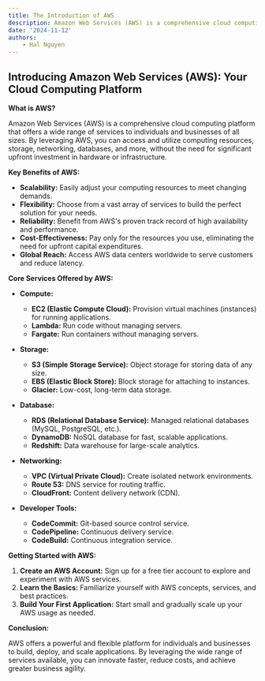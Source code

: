 ```yaml
---
title: The Introduction of AWS
description: Amazon Web Services (AWS) is a comprehensive cloud computing platform that offers a wide range of services to individuals and businesses of all sizes. By leveraging AWS, you can access and utilize computing resources, storage, networking, databases, and more, without the need for significant upfront investment in hardware or infrastructure.
date: '2024-11-12'
authors:
    - Hal Nguyen
---
```


## Introducing Amazon Web Services (AWS): Your Cloud Computing Platform

**What is AWS?**

Amazon Web Services (AWS) is a comprehensive cloud computing platform that offers a wide range of services to individuals and businesses of all sizes. By leveraging AWS, you can access and utilize computing resources, storage, networking, databases, and more, without the need for significant upfront investment in hardware or infrastructure.

**Key Benefits of AWS:**

* **Scalability:** Easily adjust your computing resources to meet changing demands.
* **Flexibility:** Choose from a vast array of services to build the perfect solution for your needs.
* **Reliability:** Benefit from AWS's proven track record of high availability and performance.
* **Cost-Effectiveness:** Pay only for the resources you use, eliminating the need for upfront capital expenditures.
* **Global Reach:** Access AWS data centers worldwide to serve customers and reduce latency.

**Core Services Offered by AWS:**

* **Compute:**
  * **EC2 (Elastic Compute Cloud):** Provision virtual machines (instances) for running applications.
  * **Lambda:** Run code without managing servers.
  * **Fargate:** Run containers without managing servers.
  
* **Storage:**
  * **S3 (Simple Storage Service):** Object storage for storing data of any size.
  * **EBS (Elastic Block Store):** Block storage for attaching to instances.
  * **Glacier:** Low-cost, long-term data storage.

* **Database:**
  * **RDS (Relational Database Service):** Managed relational databases (MySQL, PostgreSQL, etc.).
  * **DynamoDB:** NoSQL database for fast, scalable applications.
  * **Redshift:** Data warehouse for large-scale analytics.
* **Networking:**
  * **VPC (Virtual Private Cloud):** Create isolated network environments.
  * **Route 53:** DNS service for routing traffic.
  * **CloudFront:** Content delivery network (CDN).
* **Developer Tools:**
  * **CodeCommit:** Git-based source control service.
  * **CodePipeline:** Continuous delivery service.
  * **CodeBuild:** Continuous integration service.

**Getting Started with AWS:**

1. **Create an AWS Account:** Sign up for a free tier account to explore and experiment with AWS services.
2. **Learn the Basics:** Familiarize yourself with AWS concepts, services, and best practices.
3. **Build Your First Application:** Start small and gradually scale up your AWS usage as needed.

**Conclusion:**

AWS offers a powerful and flexible platform for individuals and businesses to build, deploy, and scale applications. By leveraging the wide range of services available, you can innovate faster, reduce costs, and achieve greater business agility.

